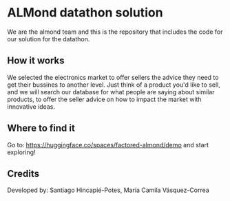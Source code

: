# ALMond datathon solution

We are the almond team and this is the repository that includes the code for our solution for the datathon.

## How it works

We selected the electronics market to offer sellers the advice they need to get their bussines to another level. Just think of a product you'd like to sell, and we will search our database for what people are saying about similar products, to offer the seller advice on how to impact the market with innovative ideas.

## Where to find it
Go to: https://huggingface.co/spaces/factored-almond/demo and start exploring!

## Credits

Developed by: Santiago Hincapié-Potes, María Camila Vásquez-Correa
